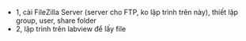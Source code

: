 - 1, cài FileZilla Server (server cho FTP, ko lập trình trên này), thiết lập group, user, share folder
- 2, lập trình trên labview để lấy file



